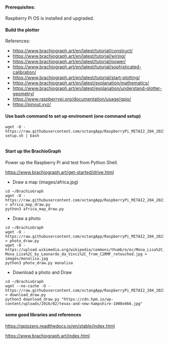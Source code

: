 
#### Prerequisites:
Raspberry Pi OS is installed and upgraded.

#### Build the plotter

References:

- https://www.brachiograph.art/en/latest/tutorial/construct/
- https://www.brachiograph.art/en/latest/tutorial/wiring/
- https://www.brachiograph.art/en/latest/tutorial/power/
- https://www.brachiograph.art/en/latest/tutorial/sophisticated-calibration/
- https://www.brachiograph.art/en/latest/tutorial/start-plotting/
- https://www.brachiograph.art/en/latest/explanation/mathematics/
- https://www.brachiograph.art/en/latest/explanation/understand-plotter-geometry/
- https://www.raspberrypi.org/documentation/usage/gpio/
- https://pinout.xyz/

#### Use bash command to set up enviroment (one command setup)
```
wget -O - https://raw.githubusercontent.com/xctangApp/RaspberryPi_MITAI2_204_2023summer/main/CapstoneProject/enviroment-setup.sh | bash


```

#### Start up the BrachioGraph

Power up the Raspberry Pi and test from Python Shell.

https://www.brachiograph.art/get-started/drive.html


- Draw a map (images/africa.jpg)
```
cd ~/BrachioGraph
wget -O - https://raw.githubusercontent.com/xctangApp/RaspberryPi_MITAI2_204_2023summer/main/CapstoneProject/africa_map_draw.py > africa_map_draw.py
python3 africa_map_draw.py
```

- Draw a photo
```
cd ~/BrachioGraph
wget -O - https://raw.githubusercontent.com/xctangApp/RaspberryPi_MITAI2_204_2023summer/main/CapstoneProject/photo_draw.py > photo_draw.py
wget -O - https://upload.wikimedia.org/wikipedia/commons/thumb/e/ec/Mona_Lisa%2C_by_Leonardo_da_Vinci%2C_from_C2RMF_retouched.jpg/600px-Mona_Lisa%2C_by_Leonardo_da_Vinci%2C_from_C2RMF_retouched.jpg > images/monalisa.jpg
python3 photo_draw.py monalisa
```

- Download a photo and Draw
```
cd ~/BrachioGraph
wget --no-cache -O - https://raw.githubusercontent.com/xctangApp/RaspberryPi_MITAI2_204_2023summer/main/CapstoneProject/download_draw.py > download_draw.py
python3 download_draw.py "https://cdn.hpm.io/wp-content/uploads/2016/02/texas-and-new-hampshire-1000x666.jpg"
```



#### some good libraries and references
https://gpiozero.readthedocs.io/en/stable/index.html

https://www.brachiograph.art/index.html
